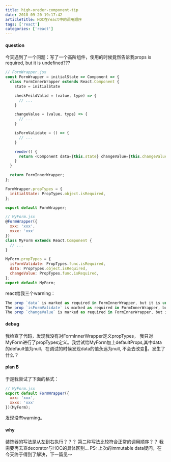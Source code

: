 ```yaml
---
title: high-oreder-component-tip
date: 2018-09-20 19:17:42
articleTitle: HOC在react中的调用顺序
tags: ['react']
categories: ['react']
---
```


#### question
今天遇到了一个问题：写了一个高阶组件，使用的时候竟然告诉我props is required, but it is undefined???
```js
// FormWrapper.jsx
const FormWrapper = initialState => Component => {
  class FormInnerWrapper extends React.Component {
    state = initialState

    checkFeildValid = (value, type) => {
      // ...
    }

    changeValue = (value, type) => {
      // ...
    }

    isFormValidate = () => {
      // ...
    }

    render() {
      return <Component data={this.state} changeValue={this.changeValue} isFormValidate={this.isFormValidate} {...this.props} />;
    }
  }

  return FormInnerWrapper;
};

FormWrapper.propTypes = {
  initialState: PropTypes.object.isRequired,
};

export default FormWrapper;

// MyForm.jsx
@FormWrapper({
  xxx: 'xxx',
  xxxx: 'xxx'
})
class MyForm extends React.Component {
  // ...
}

MyForm.propTypes = {
  isFormValidate: PropTypes.func.isRequired,
  data: PropTypes.object.isRequired,
  changeValue: PropTypes.func.isRequired,
};
export default MyForm;
```

react给我三个warning：
```js
The prop `data` is marked as required in FormInnerWrapper, but it is undefined.
The prop `isFormValidate` is marked as required in FormInnerWrapper, but it is undefined.
The prop `changeValue` is marked as required in FormInnerWrapper, but it is undefined.
```

#### debug
我检查了代码，发现我没有对FormInnerWrapper定义propTypes， 我只对MyForm进行了propTypes定义。我尝试给MyForm加上defaultProps,其中data的default值为null，在调试的时候发现data的值永远为null, 不会去改变🤔️。发生了什么？

#### plan B
于是我尝试了下面的格式：
```js
// MyForm.jsx
export default FormWrapper({
  xxx: 'xxx',
  xxxx: 'xxx'
})(MyForm);

```
发现没有warning。


#### why
装饰器的写法是从左到右执行？？？
第二种写法比较符合正常的调用顺序？？
我需要再去查decorator与HOC的具体区别...
PS: 上次的immutable data疑问，在今天终于得到了解决，下一篇见～



